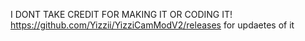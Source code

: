 I DONT TAKE CREDIT FOR MAKING IT OR CODING IT! https://github.com/Yizzii/YizziCamModV2/releases for updaetes of it 
